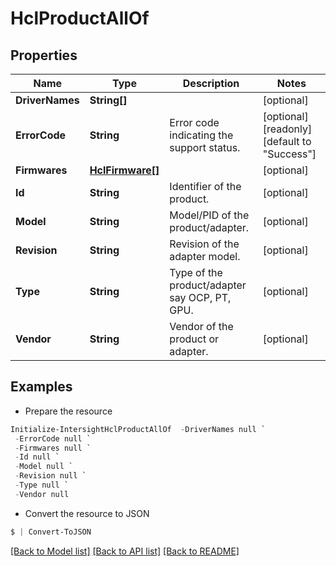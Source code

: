 # HclProductAllOf
## Properties

Name | Type | Description | Notes
------------ | ------------- | ------------- | -------------
**DriverNames** | **String[]** |  | [optional] 
**ErrorCode** | **String** | Error code indicating the support status. | [optional] [readonly] [default to "Success"]
**Firmwares** | [**HclFirmware[]**](HclFirmware.md) |  | [optional] 
**Id** | **String** | Identifier of the product. | [optional] 
**Model** | **String** | Model/PID of the product/adapter. | [optional] 
**Revision** | **String** | Revision of the adapter model. | [optional] 
**Type** | **String** | Type of the product/adapter say OCP, PT, GPU. | [optional] 
**Vendor** | **String** | Vendor of the product or adapter. | [optional] 

## Examples

- Prepare the resource
```powershell
Initialize-IntersightHclProductAllOf  -DriverNames null `
 -ErrorCode null `
 -Firmwares null `
 -Id null `
 -Model null `
 -Revision null `
 -Type null `
 -Vendor null
```

- Convert the resource to JSON
```powershell
$ | Convert-ToJSON
```

[[Back to Model list]](../README.md#documentation-for-models) [[Back to API list]](../README.md#documentation-for-api-endpoints) [[Back to README]](../README.md)

